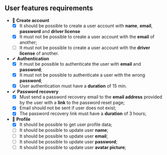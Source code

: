 ## User features requirements

- 📅 **Create account**
  - [x] It should be possible to create a user account with **name**, **email**, **password** and **driver license**
  - [x] It must not be possible to create a user account with the **email** of another;
  - [ ] It must not be possible to create a user account with the **driver license** of another.

- ✔ **Authentication**
  - [x] It must be possible to authenticate the user with **email** and **password**;
  - [x] It must not be possible to authenticate a user with the wrong **password**;
  - [x] User authentication must have a **duration** of 15 min.

- ✔ **Password recovery**
  - [x] Must send a password recovery email to the **email address** provided by the user with a **link** to the password reset page;
  - [x] Email should not be sent if user does not exist;
  - [x] The password recovery link must have a **duration** of 3 hours;

- 📅 **Profile**
  - [x] It should be possible to get user profile data;
  - [ ] It should be possible to update user **name**;
  - [ ] It should be possible to update user **email**;
  - [ ] It should be possible to update user **password**;
  - [ ] It should be possible to update user **avatar picture**;
